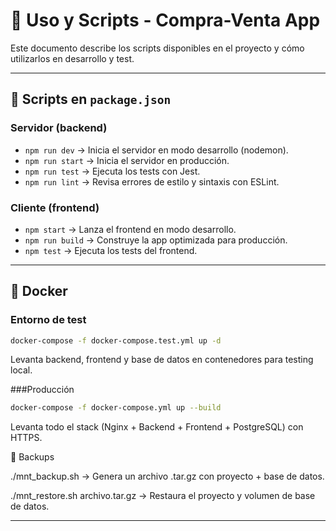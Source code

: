 # 📖 Uso y Scripts - Compra-Venta App

Este documento describe los scripts disponibles en el proyecto y cómo utilizarlos en desarrollo y test.

---

## 🧩 Scripts en `package.json`

### Servidor (backend)
- `npm run dev` → Inicia el servidor en modo desarrollo (nodemon).
- `npm run start` → Inicia el servidor en producción.
- `npm run test` → Ejecuta los tests con Jest.
- `npm run lint` → Revisa errores de estilo y sintaxis con ESLint.

### Cliente (frontend)
- `npm start` → Lanza el frontend en modo desarrollo.
- `npm run build` → Construye la app optimizada para producción.
- `npm test` → Ejecuta los tests del frontend.

---

## 🐳 Docker

### Entorno de test
```bash
docker-compose -f docker-compose.test.yml up -d
```
Levanta backend, frontend y base de datos en contenedores para testing local.

###Producción
```bash
docker-compose -f docker-compose.yml up --build
```
Levanta todo el stack (Nginx + Backend + Frontend + PostgreSQL) con HTTPS.


🔄 Backups

./mnt_backup.sh → Genera un archivo .tar.gz con proyecto + base de datos.

./mnt_restore.sh archivo.tar.gz → Restaura el proyecto y volumen de base de datos.

---

